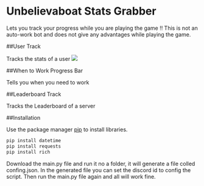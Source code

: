 # Unbelievaboat Stats Grabber

Lets you track your progress while you are playing the game
‼ This is not an auto-work bot and does not give any advantages while playing the game.

##User Track

Tracks the stats of a user
<img src="img/track">

##When to Work Progress Bar

Tells you when you need to work


##Leaderboard Track

Tracks the Leaderboard of a server


##Installation

Use the package manager [pip](https://pip.pypa.io/en/stable/) to install libraries.

```cmd
pip install datetime
pip install requests
pip install rich
```

Download the main.py file and run it no a folder, it will generate a file colled confing.json. 
In the generated file you can set the discord id to config the script.
Then run the main.py file again and all will work fine.
